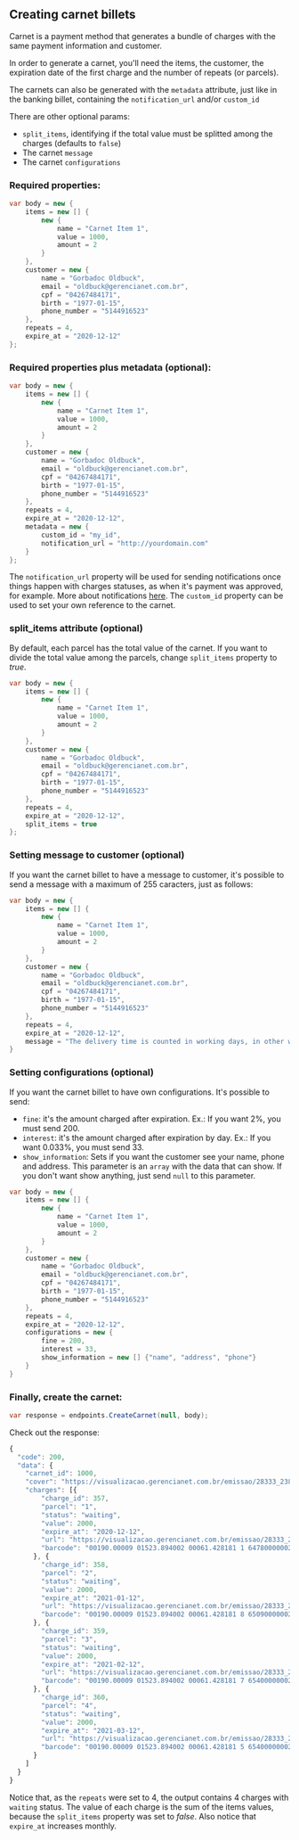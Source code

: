 ## Creating carnet billets

Carnet is a payment method that generates a bundle of charges with the same payment information and customer.

In order to generate a carnet, you'll need the items, the customer, the expiration date of the first charge and the number of repeats (or parcels).

The carnets can also be generated with the `metadata` attribute, just like in the banking billet, containing the `notification_url` and/or `custom_id`

There are other optional params:

- `split_items`, identifying if the total value must be splitted among the charges (defaults to `false`)
- The carnet `message`
- The carnet `configurations`

### Required properties:

```c#
var body = new {
    items = new [] {
        new {
            name = "Carnet Item 1",
            value = 1000,
            amount = 2
        }
    },
    customer = new {
        name = "Gorbadoc Oldbuck",
        email = "oldbuck@gerencianet.com.br",
        cpf = "04267484171",
        birth = "1977-01-15",
        phone_number = "5144916523"
    },
    repeats = 4,
    expire_at = "2020-12-12"
};
```

### Required properties plus metadata **(optional)**:

```c#
var body = new {
    items = new [] {
        new {
            name = "Carnet Item 1",
            value = 1000,
            amount = 2
        }
    },
    customer = new {
        name = "Gorbadoc Oldbuck",
        email = "oldbuck@gerencianet.com.br",
        cpf = "04267484171",
        birth = "1977-01-15",
        phone_number = "5144916523"
    },
    repeats = 4,
    expire_at = "2020-12-12",
    metadata = new {
        custom_id = "my_id",
        notification_url = "http://yourdomain.com"
    }
};
```

The `notification_url` property will be used for sending notifications once things happen with charges statuses, as when it's payment was approved, for example. More about notifications [here](/Docs/notifications.md). The `custom_id` property can be used to set your own reference to the carnet.

### split_items attribute **(optional)**

By default, each parcel has the total value of the carnet. If you want to divide the total value among the parcels, change `split_items` property to *true*.

```c#
var body = new {
    items = new [] {
        new {
            name = "Carnet Item 1",
            value = 1000,
            amount = 2
        }
    },
    customer = new {
        name = "Gorbadoc Oldbuck",
        email = "oldbuck@gerencianet.com.br",
        cpf = "04267484171",
        birth = "1977-01-15",
        phone_number = "5144916523"
    },
    repeats = 4,
    expire_at = "2020-12-12",
    split_items = true
};
```

### Setting message to customer **(optional)**

If you want the carnet billet to have a message to customer, it's possible to send a message with a maximum of 255 caracters, just as follows:

```c#
var body = new {
    items = new [] {
        new {
            name = "Carnet Item 1",
            value = 1000,
            amount = 2
        }
    },
    customer = new {
        name = "Gorbadoc Oldbuck",
        email = "oldbuck@gerencianet.com.br",
        cpf = "04267484171",
        birth = "1977-01-15",
        phone_number = "5144916523"
    },
    repeats = 4,
    expire_at = "2020-12-12",
    message = "The delivery time is counted in working days, in other words not inlclude statusurdays, Sundays and holidays"
}
```

### Setting configurations **(optional)**

If you want the carnet billet to have own configurations. It's possible to send:
- `fine`: it's the amount charged after expiration. Ex.: If you want 2%, you must send 200.
- `interest`: it's the amount charged after expiration by day. Ex.: If you want 0.033%, you must send 33.
- `show_information`: Sets if you want the customer see your name, phone and address. This parameter is an `array` with the data that can show. If you don't want show anything, just send `null` to this parameter.

```c#
var body = new {
    items = new [] {
        new {
            name = "Carnet Item 1",
            value = 1000,
            amount = 2
        }
    },
    customer = new {
        name = "Gorbadoc Oldbuck",
        email = "oldbuck@gerencianet.com.br",
        cpf = "04267484171",
        birth = "1977-01-15",
        phone_number = "5144916523"
    },
    repeats = 4,
    expire_at = "2020-12-12",
    configurations = new {
        fine = 200,
        interest = 33,
        show_information = new [] {"name", "address", "phone"}
    }
}
```

### Finally, create the carnet:

```c#
var response = endpoints.CreateCarnet(null, body);
```

Check out the response:

```js
{
  "code": 200,
  "data": {
    "carnet_id": 1000,
    "cover": "https://visualizacao.gerencianet.com.br/emissao/28333_2385_ZEMAL5/A5CC-28333-61428-LEENA9/28333-61428-LEENA9",
    "charges": [{
        "charge_id": 357,
        "parcel": "1",
        "status": "waiting",
        "value": 2000,
        "expire_at": "2020-12-12",
        "url": "https://visualizacao.gerencianet.com.br/emissao/28333_2385_ZEMAL5/A5CL-28333-61428-LEENA9/28333-61428-LEENA9",
        "barcode": "00190.00009 01523.894002 00061.428181 1 64780000002000"
      }, {
        "charge_id": 358,
        "parcel": "2",
        "status": "waiting",
        "value": 2000,
        "expire_at": "2021-01-12",
        "url": "https://visualizacao.gerencianet.com.br/emissao/28333_2385_ZEMAL5/A5CL-28333-61428-LEENA9/28333-61429-CORZE4",
        "barcode": "00190.00009 01523.894002 00061.428181 8 65090000002000"
      }, {
        "charge_id": 359,
        "parcel": "3",
        "status": "waiting",
        "value": 2000,
        "expire_at": "2021-02-12",
        "url": "https://visualizacao.gerencianet.com.br/emissao/28333_2385_ZEMAL5/A5CL-28333-61428-LEENA9/28333-61430-HIRRA4",
        "barcode": "00190.00009 01523.894002 00061.428181 7 65400000002000"
      }, {
        "charge_id": 360,
        "parcel": "4",
        "status": "waiting",
        "value": 2000,
        "expire_at": "2021-03-12",
        "url": "https://visualizacao.gerencianet.com.br/emissao/28333_2385_ZEMAL5/A5CL-28333-61428-LEENA9/28333-61431-HIRRA4",
        "barcode": "00190.00009 01523.894002 00061.428181 5 65400000002000"
      }
    ]
  }
}
```

Notice that, as the `repeats` were set to 4, the output contains 4 charges with `waiting` status. The value of each charge is the sum of the items values, because the `split_items` property was set to *false*. Also notice that `expire_at` increases monthly.
